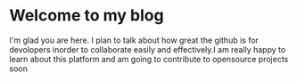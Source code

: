 # Welcome to my blog

I'm glad you are here. I plan to talk about how great the github is for devolopers inorder to collaborate easily and effectively.I am really happy to learn about this platform and am going to contribute to opensource projects soon 

